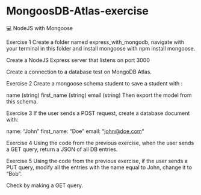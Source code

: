 # MongoosDB-Atlas-exercise

💻 NodeJS with Mongoose

Exercise 1
Create a folder named express_with_mongodb, navigate with your terminal in this folder and install mongoose with npm install mongoose.

Create a NodeJS Express server that listens on port 3000

Create a connection to a database test on MongoDB Atlas.

Exercise 2
Create a mongoose schema student to save a student with :

name (string)
first_name (string)
email (string)
Then export the model from this schema.

Exercise 3
If the user sends a POST request, create a database document with:

name: “John”
first_name: “Doe”
email: “john@doe.com“

Exercise 4
Using the code from the previous exercise, when the user sends a GET query, return a JSON of all DB entries.

Exercise 5
Using the code from the previous exercise, if the user sends a PUT query, modify all the entries with the name equal to John, change it to “Bob”.

Check by making a GET query.
